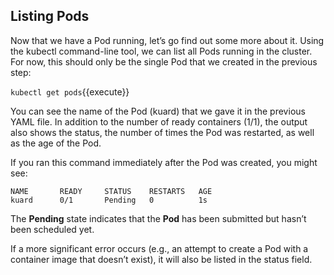 ## Listing Pods
Now that we have a Pod running, let’s go find out some more about it. Using the kubectl command-line tool, we can list all Pods running in the cluster. For now, this should only be the single Pod that we created in the previous step:

`kubectl get pods`{{execute}}


You can see the name of the Pod (kuard) that we gave it in the previous YAML file. In addition to the number of ready containers (1/1), the output also shows the status, the number of times the Pod was restarted, as well as the age of the Pod.

If you ran this command immediately after the Pod was created, you might see:
```
NAME       READY     STATUS    RESTARTS   AGE
kuard      0/1       Pending   0          1s

```

The **Pending** state indicates that the **Pod** has been submitted but hasn’t been scheduled yet.

If a more significant error occurs (e.g., an attempt to create a Pod with a container image that doesn’t exist), it will also be listed in the status field.
